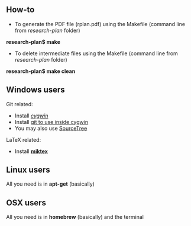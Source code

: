 ## How-to ##

* To generate the PDF file (rplan.pdf) using the Makefile (command line from *research-plan* folder)

**research-plan$ make**

* To delete intermediate files using the Makefile (command line from *research-plan* folder)

**research-plan$ make clean**

## Windows users ##

Git related:

* Install *[cygwin](https://cygwin.com/install.html)*
* Install [git to use inside cygwin](http://redmine.jamoma.org/projects/1/wiki/Installing_and_setting_up_GIT)
* You may also use [SourceTree](https://www.sourcetreeapp.com/)

LaTeX related:

* Install **[miktex](http://miktex.org/)**


## Linux users ##

All you need is in **apt-get** (basically)

## OSX users ##

All you need is in **homebrew** (basically) and the terminal

